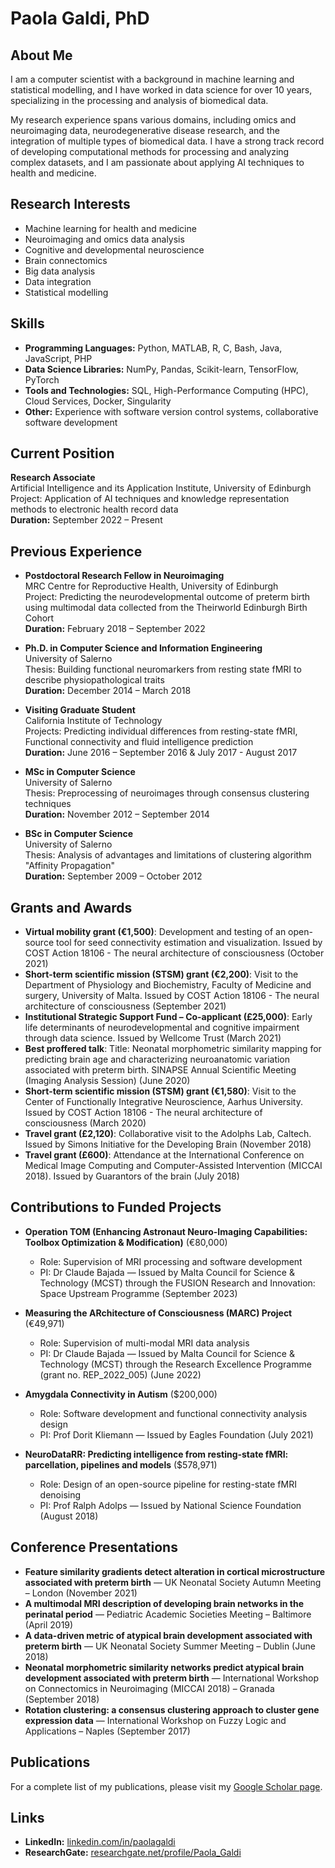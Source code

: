 # Paola Galdi, PhD

## About Me

I am a computer scientist with a background in machine learning and statistical modelling, and I have worked in data science for over 10 years, specializing in the processing and analysis of biomedical data.

My research experience spans various domains, including omics and neuroimaging data, neurodegenerative disease research, and the integration of multiple types of biomedical data. I have a strong track record of developing computational methods for processing and analyzing complex datasets, and I am passionate about applying AI techniques to health and medicine.

## Research Interests

- Machine learning for health and medicine
- Neuroimaging and omics data analysis
- Cognitive and developmental neuroscience
- Brain connectomics
- Big data analysis
- Data integration
- Statistical modelling

## Skills

- **Programming Languages:** Python, MATLAB, R, C, Bash, Java, JavaScript, PHP
- **Data Science Libraries:** NumPy, Pandas, Scikit-learn, TensorFlow, PyTorch
- **Tools and Technologies:** SQL, High-Performance Computing (HPC), Cloud Services, Docker, Singularity
- **Other:** Experience with software version control systems, collaborative software development

## Current Position

**Research Associate**  
Artificial Intelligence and its Application Institute, University of Edinburgh  
Project: Application of AI techniques and knowledge representation methods to electronic health record data  
**Duration:** September 2022 – Present

## Previous Experience

- **Postdoctoral Research Fellow in Neuroimaging**  
  MRC Centre for Reproductive Health, University of Edinburgh  
  Project: Predicting the neurodevelopmental outcome of preterm birth using multimodal data collected from the Theirworld Edinburgh Birth Cohort  
  **Duration:** February 2018 – September 2022

- **Ph.D. in Computer Science and Information Engineering**  
  University of Salerno  
  Thesis: Building functional neuromarkers from resting state fMRI to describe physiopathological traits  
  **Duration:** December 2014 – March 2018

- **Visiting Graduate Student**  
  California Institute of Technology  
  Projects: Predicting individual differences from resting-state fMRI, Functional connectivity and fluid intelligence prediction  
  **Duration:** June 2016 – September 2016 & July 2017 - August 2017

- **MSc in Computer Science**  
  University of Salerno  
  Thesis: Preprocessing of neuroimages through consensus clustering techniques  
  **Duration:** November 2012 – September 2014

- **BSc in Computer Science**  
  University of Salerno  
  Thesis: Analysis of advantages and limitations of clustering algorithm "Affinity Propagation"  
  **Duration:** September 2009 – October 2012

## Grants and Awards

- **Virtual mobility grant (€1,500)**: Development and testing of an open-source tool for seed connectivity estimation and visualization. Issued by COST Action 18106 - The neural architecture of consciousness (October 2021)
- **Short-term scientific mission (STSM) grant (€2,200)**: Visit to the Department of Physiology and Biochemistry, Faculty of Medicine and surgery, University of Malta. Issued by COST Action 18106 - The neural architecture of consciousness (September 2021)
- **Institutional Strategic Support Fund – Co-applicant (£25,000)**: Early life determinants of neurodevelopmental and cognitive impairment through data science. Issued by Wellcome Trust (March 2021)
- **Best proffered talk**: Title: Neonatal morphometric similarity mapping for predicting brain age and characterizing neuroanatomic variation associated with preterm birth. SINAPSE Annual Scientific Meeting (Imaging Analysis Session) (June 2020)
- **Short-term scientific mission (STSM) grant (€1,580)**: Visit to the Center of Functionally Integrative Neuroscience, Aarhus University. Issued by COST Action 18106 - The neural architecture of consciousness (March 2020)
- **Travel grant (£2,120)**: Collaborative visit to the Adolphs Lab, Caltech. Issued by Simons Initiative for the Developing Brain (November 2018)
- **Travel grant (£600)**: Attendance at the International Conference on Medical Image Computing and Computer-Assisted Intervention (MICCAI 2018). Issued by Guarantors of the brain (July 2018)

## Contributions to Funded Projects

- **Operation TOM (Enhancing Astronaut Neuro-Imaging Capabilities: Toolbox Optimization & Modification)** (€80,000)
  - Role: Supervision of MRI processing and software development
  - PI: Dr Claude Bajada — Issued by Malta Council for Science & Technology (MCST) through the FUSION Research and Innovation: Space Upstream Programme (September 2023)

- **Measuring the ARchitecture of Consciousness (MARC) Project** (€49,971)
  - Role: Supervision of multi-modal MRI data analysis
  - PI: Dr Claude Bajada — Issued by Malta Council for Science & Technology (MCST) through the Research Excellence Programme (grant no. REP_2022_005) (June 2022)

- **Amygdala Connectivity in Autism** ($200,000)
  - Role: Software development and functional connectivity analysis design
  - PI: Prof Dorit Kliemann — Issued by Eagles Foundation (July 2021)

- **NeuroDataRR: Predicting intelligence from resting-state fMRI: parcellation, pipelines and models** ($578,971)
  - Role: Design of an open-source pipeline for resting-state fMRI denoising
  - PI: Prof Ralph Adolps — Issued by National Science Foundation (August 2018)

## Conference Presentations

- **Feature similarity gradients detect alteration in cortical microstructure associated with preterm birth** — UK Neonatal Society Autumn Meeting – London (November 2021)
- **A multimodal MRI description of developing brain networks in the perinatal period** — Pediatric Academic Societies Meeting – Baltimore (April 2019)
- **A data-driven metric of atypical brain development associated with preterm birth** — UK Neonatal Society Summer Meeting – Dublin (June 2018)
- **Neonatal morphometric similarity networks predict atypical brain development associated with preterm birth** — International Workshop on Connectomics in Neuroimaging (MICCAI 2018) – Granada (September 2018)
- **Rotation clustering: a consensus clustering approach to cluster gene expression data** — International Workshop on Fuzzy Logic and Applications – Naples (September 2017)

## Publications

For a complete list of my publications, please visit my [Google Scholar page](https://scholar.google.it/citations?user=x7-0b1AAAAAJ&hl=en&oi=ao).

## Links

- **LinkedIn:** [linkedin.com/in/paolagaldi](https://www.linkedin.com/in/paolagaldi)
- **ResearchGate:** [researchgate.net/profile/Paola_Galdi](https://www.researchgate.net/profile/Paola_Galdi)
